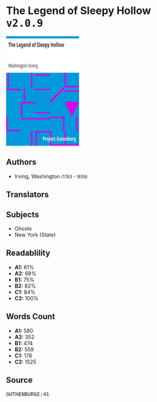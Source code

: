 # The Legend of Sleepy Hollow <kbd>v2.0.9</kbd>

![](./cover.medium.jpg "")

## Authors


 - Irving, Washington <small>(1783 - 1859)</small>

## Translators



## Subjects


 - Ghosts
 - New York (State)

## Readablility


 - **A1:** 61%
 - **A2:** 68%
 - **B1:** 75%
 - **B2:** 82%
 - **C1:** 84%
 - **C2:** 100%

## Words Count


 - **A1:** 580
 - **A2:** 352
 - **B1:** 474
 - **B2:** 559
 - **C1:** 178
 - **C2:** 1525

## Source


<kbd>GUTHENBURGE:41</kbd>
